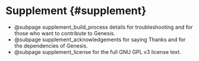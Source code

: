 Supplement {#supplement}
===========

 * @subpage supplement_build_process details for troubleshooting and for those who want to contribute
   to Genesis.
 * @subpage supplement_acknowledgements for saying Thanks and for the dependencies of Genesis.
 * @subpage supplement_license for the full GNU GPL v3 license text.

<!--
Link to the @subpage citelist Bibliography.

@page citelist Bibliography

List of cited references.
-->

